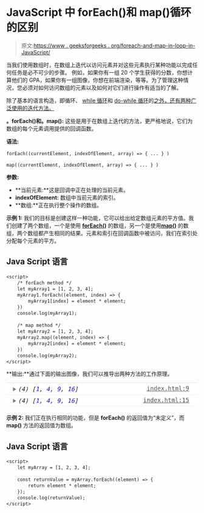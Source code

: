 # JavaScript 中 forEach()和 map()循环的区别

> 原文:[https://www . geeksforgeeks . org/foreach-and-map-in-loop-in-JavaScript/](https://www.geeksforgeeks.org/difference-between-foreach-and-map-loop-in-javascript/)

当我们使用数组时，在数组上迭代以访问元素并对这些元素执行某种功能以完成任何任务是必不可少的步骤。
例如，如果你有一组 20 个学生获得的分数，你想计算他们的 GPA，如果你有一组图像，你想在前端渲染，等等。为了管理这种情况，您必须对如何访问数组的元素以及如何对它们进行操作有适当的了解。

除了基本的语言构造，即循环、 [while 循环](https://www.geeksforgeeks.org/javascript-while-loop/)和 [do-while 循环](https://www.geeksforgeeks.org/loops-in-javascript/)的[之外，还有两种广泛使用的迭代方法。](https://www.geeksforgeeks.org/javascript-for-loop/)

**。forEach()和。map():** 这些是用于在数组上迭代的方法，更严格地说，它们为数组的每个元素调用提供的回调函数。

**语法:**

```
forEach((currentElement, indexOfElement, array) => { ... } )
```

```
map((currentElement, indexOfElement, array) => { ... } )
```

**参数:**

*   **当前元素:**这是回调中正在处理的当前元素。
*   **indexOfElement:** 数组中当前元素的索引。
*   **数组:**正在执行整个操作的数组。

**示例 1:** 我们的目标是创建这样一种功能，它可以给出给定数组元素的平方值。我们创建了两个数组，一个是使用 [**forEach()**](https://www.geeksforgeeks.org/javascript-array-foreach-method/) 的数组，另一个是使用[**map()**](https://www.geeksforgeeks.org/javascript-array-map-method/) 的数组，两个数组都产生相同的结果。元素和索引在回调函数中被访问，我们在索引处分配每个元素的平方。

## Java Script 语言

```
<script>
    /* forEach method */
    let myArray1 = [1, 2, 3, 4];
    myArray1.forEach((element, index) => {
        myArray1[index] = element * element;
    })
    console.log(myArray1);

    /* map method */
    let myArray2 = [1, 2, 3, 4];
    myArray2.map((element, index) => {
        myArray2[index] = element * element;
    })
    console.log(myArray2);
</script>
```

**输出:**通过下面的输出图像，我们可以推导出两种方法的工作原理。

![](img/d7baa3629779f483d257b151b0410ceb.png)

**示例 2:** 我们正在执行相同的功能，但是 **forEach()** 的返回值为“未定义”，而 **map()** 方法的返回值为数组。

## Java Script 语言

```
<script>
    let myArray = [1, 2, 3, 4];

    const returnValue = myArray.forEach((element) => {
        return element * element;
    });
    console.log(returnValue);
</script>
```